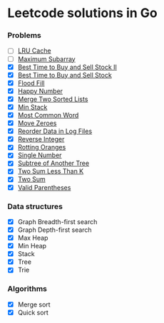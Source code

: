 # Leetcode solutions in Go

### Problems

- [ ] [LRU Cache](https://leetcode.com/problems/lru-cache/)
- [ ] [Maximum Subarray](https://leetcode.com/problems/maximum-subarray/)
- [x] [Best Time to Buy and Sell Stock II](https://leetcode.com/problems/best-time-to-buy-and-sell-stock-ii/)
- [x] [Best Time to Buy and Sell Stock](https://leetcode.com/problems/best-time-to-buy-and-sell-stock/)
- [x] [Flood Fill](https://leetcode.com/problems/flood-fill/)
- [x] [Happy Number](https://leetcode.com/problems/happy-number/)
- [x] [Merge Two Sorted Lists](https://leetcode.com/problems/merge-two-sorted-lists/)
- [x] [Min Stack](https://leetcode.com/problems/min-stack/)
- [x] [Most Common Word](https://leetcode.com/problems/most-common-word/)
- [x] [Move Zeroes](https://leetcode.com/problems/move-zeroes/)
- [x] [Reorder Data in Log Files](https://leetcode.com/problems/reorder-data-in-log-files)
- [x] [Reverse Integer](https://leetcode.com/problems/reverse-integer/)
- [x] [Rotting Oranges](https://leetcode.com/problems/rotting-oranges)
- [x] [Single Number](https://leetcode.com/problems/single-number/)
- [x] [Subtree of Another Tree](https://leetcode.com/problems/subtree-of-another-tree)
- [x] [Two Sum Less Than K](https://leetcode.com/problems/two-sum-less-than-k/)
- [x] [Two Sum](https://leetcode.com/problems/two-sum/)
- [x] [Valid Parentheses](https://leetcode.com/problems/valid-parentheses/)

### Data structures

- [x] Graph Breadth-first search
- [x] Graph Depth-first search
- [x] Max Heap
- [x] Min Heap
- [x] Stack
- [x] Tree
- [x] Trie

### Algorithms

- [x] Merge sort
- [x] Quick sort
